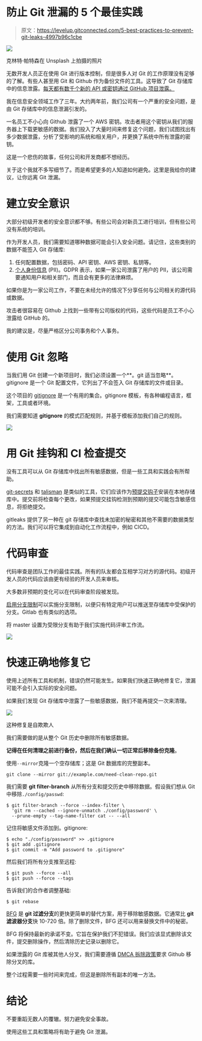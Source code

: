 # 防止 Git 泄漏的 5 个最佳实践

> 原文：<https://levelup.gitconnected.com/5-best-practices-to-prevent-git-leaks-4997b96c1cbe>

![](img/37d56264cde3c488cb71302b2ab58d74.png)

克林特·帕特森在 Unsplash 上拍摄的照片

无数开发人员正在使用 Git 进行版本控制，但是很多人对 Git 的工作原理没有足够的了解。有些人甚至用 Git 和 Github 作为备份文件的工具。这导致了 Git 存储库中的信息泄露。[每天都有数千个新的 API 或密钥通过 GitHub 项目泄露。](https://www.zdnet.com/article/over-100000-github-repos-have-leaked-api-or-cryptographic-keys/)

我在信息安全领域工作了三年。大约两年前，我们公司有一个严重的安全问题，是由 Git 存储库中的信息泄漏引发的。

一名员工不小心向 Github 泄露了一个 AWS 密钥。攻击者用这个密钥从我们的服务器上下载更敏感的数据。我们投入了大量时间来修复这个问题，我们试图找出有多少数据泄露，分析了受影响的系统和相关用户，并更换了系统中所有泄露的密钥。

这是一个悲伤的故事，任何公司和开发商都不想经历。

关于这个我就不多写细节了。而是希望更多的人知道如何避免。这里是我给你的建议，让你远离 Git 泄漏。

# 建立安全意识

大部分初级开发者的安全意识都不够。有些公司会对新员工进行培训，但有些公司没有系统的培训。

作为开发人员，我们需要知道哪种数据可能会引入安全问题。请记住，这些类别的数据不能签入 Git 存储库:

1.  任何配置数据，包括密码、API 密钥、AWS 密钥、私钥等。
2.  [个人身份信息](https://en.wikipedia.org/wiki/Personal_data) (PII)。GDPR 表示，如果一家公司泄露了用户的 PII，该公司需要通知用户和相关部门，而且会有更多的法律麻烦。

如果你是为一家公司工作，不要在未经允许的情况下分享任何与公司相关的源代码或数据。

攻击者很容易在 Github 上找到一些带有公司版权的代码，这些代码是员工不小心泄露给 GitHub 的。

我的建议是，尽量严格区分公司事务和个人事务。

# 使用 Git 忽略

当我们用 Git 创建一个新项目时，我们必须设置一个**。git 适当忽略**。gitignore 是一个 Git 配置文件，它列出了不会签入 Git 存储库的文件或目录。

这个项目的 [gitignore](https://github.com/github/gitignore) 是一个有用的集合。gitignore 模板，有各种编程语言，框架，工具或者环境。

我们需要知道 **gitignore** 的模式匹配规则，并基于模板添加我们自己的规则。

![](img/973b4c9ead1c7fdb0a6a32a205255b1d.png)

# 用 Git 挂钩和 CI 检查提交

没有工具可以从 Git 存储库中找出所有敏感数据，但是一些工具和实践会有所帮助。

[git-secrets](https://github.com/awslabs/git-secrets) 和 [talisman](https://github.com/thoughtworks/talisman) 是类似的工具，它们应该作为[预提交钩子](https://git-scm.com/book/en/v2/Customizing-Git-Git-Hooks)安装在本地存储库中。提交前将检查每个更改，如果预提交挂钩检测到预期的提交可能包含敏感信息，将拒绝提交。

gitleaks 提供了另一种在 git 存储库中查找未加密的秘密和其他不需要的数据类型的方法。我们可以将它集成到自动化工作流程中，例如 CICD。

# 代码审查

代码审查是团队工作的最佳实践。所有的队友都会互相学习对方的源代码。初级开发人员的代码应该由更有经验的开发人员来审核。

大多数非预期的变化可以在代码审查阶段被发现。

[启用分支限制](https://help.github.com/en/github/administering-a-repository/enabling-branch-restrictions)可以实施分支限制，以便只有特定用户可以推送至存储库中受保护的分支。Gitlab 也有类似的选项。

将 master 设置为受限分支有助于我们实施代码评审工作流。

![](img/184eb3b0fe4fba3d3e1d933daee73d35.png)

# 快速正确地修复它

使用上述所有工具和机制，错误仍然可能发生。如果我们快速正确地修复它，泄漏可能不会引入实际的安全问题。

如果我们发现 Git 存储库中泄露了一些敏感数据，我们不能再提交一次来清理。

![](img/6b1790832d9e9846d4496edc20d1f17a.png)

这种修复是自欺欺人

我们需要做的是从整个 Git 历史中删除所有敏感数据。

**记得在任何清理之前进行备份，然后在我们确认一切正常后移除备份克隆**。

使用`--mirror`克隆一个空存储库；这是 Git 数据库的完整副本。

```
git clone --mirror git://example.com/need-clean-repo.git
```

我们需要 **git filter-branch** 从所有分支和提交历史中移除数据。假设我们想从 Git 中移除`./config/passwd`:

```
$ git filter-branch --force --index-filter \
  'git rm --cached --ignore-unmatch ./config/password' \
  --prune-empty --tag-name-filter cat -- --all
```

记住将敏感文件添加到。gitignore:

```
$ echo "./config/password" >> .gitignore
$ git add .gitignore
$ git commit -m "Add password to .gitignore"
```

然后我们将所有分支推至远程:

```
$ git push --force --all
$ git push --force --tags
```

告诉我们的合作者调整基础:

```
$ git rebase
```

[BFG](https://rtyley.github.io/bfg-repo-cleaner/) 是 **git 过滤分支**的更快更简单的替代方案，用于移除敏感数据。它通常比 **git 滤波器分支**快 10-720 倍。除了删除文件，BFG 还可以用来替换文件中的秘密。

BFG 将保持最新的承诺不变。它旨在保护我们不犯错误。我们应该显式删除该文件，提交删除操作，然后清除历史记录以删除它。

如果泄露的 Git 库被其他人分叉，我们需要遵循 [DMCA 拆除政策](https://help.github.com/en/github/site-policy/dmca-takedown-policy#c-what-if-i-inadvertently-missed-the-window-to-make-changes)要求 Github 移除分叉的库。

整个过程需要一些时间来完成，但这是删除所有副本的唯一方法。

# 结论

不要重蹈无数人的覆辙。努力避免安全事故。

使用这些工具和策略将有助于避免 Git 泄漏。